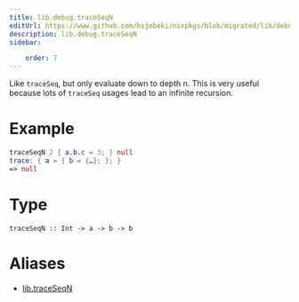 ```yaml
---
title: lib.debug.traceSeqN
editUrl: https://www.github.com/hsjobeki/nixpkgs/blob/migrated/lib/debug.nix#L149C15
description: lib.debug.traceSeqN
sidebar:

    order: 7
---
```


Like `traceSeq`, but only evaluate down to depth n.
This is very useful because lots of `traceSeq` usages
lead to an infinite recursion.

# Example

```nix
traceSeqN 2 { a.b.c = 3; } null
trace: { a = { b = {…}; }; }
=> null
```

# Type

```
traceSeqN :: Int -> a -> b -> b
```


# Aliases

- [lib.traceSeqN](/nix-doc-comments/reference/lib/lib-traceseqn)


